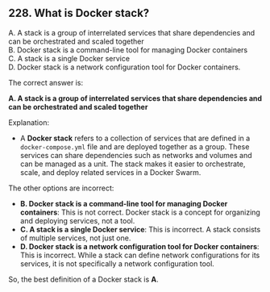 ## 228. What is Docker stack?
A. A stack is a group of interrelated services that share dependencies and can be orchestrated and scaled together  
B. Docker stack is a command-line tool for managing Docker containers  
C. A stack is a single Docker service  
D. Docker stack is a network configuration tool for Docker containers.  

The correct answer is:

**A. A stack is a group of interrelated services that share dependencies and can be orchestrated and scaled together**

Explanation:
- A **Docker stack** refers to a collection of services that are defined in a `docker-compose.yml` file and are deployed together as a group. These services can share dependencies such as networks and volumes and can be managed as a unit. The stack makes it easier to orchestrate, scale, and deploy related services in a Docker Swarm.

The other options are incorrect:
- **B. Docker stack is a command-line tool for managing Docker containers**: This is not correct. Docker stack is a concept for organizing and deploying services, not a tool.
- **C. A stack is a single Docker service**: This is incorrect. A stack consists of multiple services, not just one.
- **D. Docker stack is a network configuration tool for Docker containers**: This is incorrect. While a stack can define network configurations for its services, it is not specifically a network configuration tool.

So, the best definition of a Docker stack is **A**.
